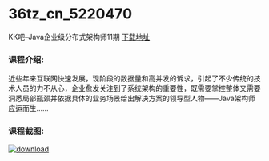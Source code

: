 # 36tz_cn_5220470
KK吧–Java企业级分布式架构师11期
[下载地址](http://www.36tz.cn/article/5220470 "下载地址")
### 课程介绍:
近些年来互联网快速发展，现阶段的数据量和高并发的诉求，引起了不少传统的技术人员的力不从心，企业愈发关注到了系统架构的重要性，既需要掌控整体又需要洞悉局部瓶颈并依据具体的业务场景给出解决方案的领导型人物——Java架构师应运而生……

### 课程截图:
[![download](http://36tz.cn/muke_img/2021_07_2-42.png "下载地址")](http://www.36tz.cn "下载地址")
